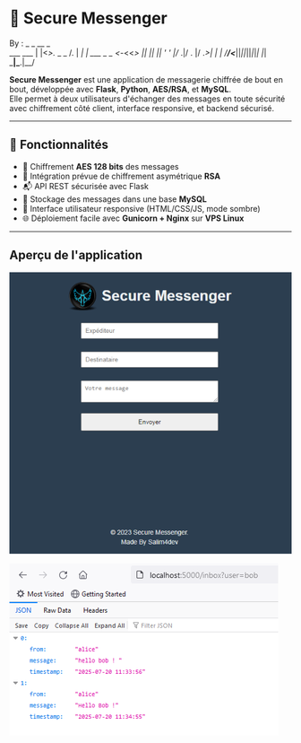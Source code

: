﻿# 🔐 Secure Messenger

By :
          _  _          __     _           
 ___ ___ | |<_>._ _ _  /. |  _| | ___  _ _ 
<_-<<_> || || || ' ' |/_  .|/ . |/ ._>| | |
/__/<___||_||_||_|_|_|  |_| \___|\___.|__/ 
                                          


**Secure Messenger** est une application de messagerie chiffrée de bout en bout, développée avec **Flask**, **Python**, **AES/RSA**, et **MySQL**.  
Elle permet à deux utilisateurs d'échanger des messages en toute sécurité avec chiffrement côté client, interface responsive, et backend sécurisé.


---

## 🚀 Fonctionnalités

- 🔐 Chiffrement **AES 128 bits** des messages
- 🔑 Intégration prévue de chiffrement asymétrique **RSA**
- 📬 API REST sécurisée avec Flask
- 🧠 Stockage des messages dans une base **MySQL**
- 💬 Interface utilisateur responsive (HTML/CSS/JS, mode sombre)
- 🌐 Déploiement facile avec **Gunicorn + Nginx** sur **VPS Linux**

---
## Aperçu de l'application

![Page d'accueil](acceuil.png)

![Message Box](messagebox.png)


